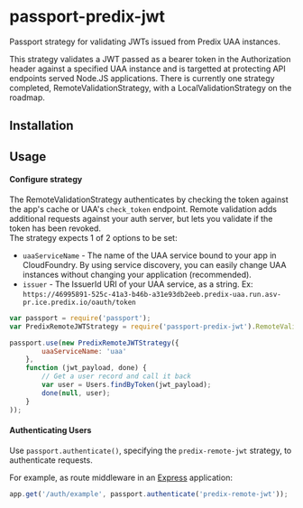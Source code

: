 # passport-predix-jwt
Passport strategy for validating JWTs issued from Predix UAA instances.

This strategy validates a JWT passed as a bearer token in the Authorization header against a specified UAA instance 
and is targetted at protecting API endpoints served Node.JS applications.
There is currently one strategy completed, RemoteValidationStrategy, with a LocalValidationStrategy on the roadmap.


## Installation

## Usage
 
#### Configure strategy
The RemoteValidationStrategy authenticates by checking the token against the app's cache or UAA's `check_token` endpoint.
Remote validation adds additional requests against your auth server, but lets you validate if the token has been revoked.  
The strategy expects 1 of 2 options to be set:

- `uaaServiceName` - The name of the UAA service bound to your app in CloudFoundry. By using service discovery, you can easily change UAA instances without changing your application (recommended).
- `issuer` - The IssuerId URI of your UAA service, as a string. Ex: `https://46995891-525c-41a3-b46b-a31e93db2eeb.predix-uaa.run.asv-pr.ice.predix.io/oauth/token`

```js
var passport = require('passport');
var PredixRemoteJWTStrategy = require('passport-predix-jwt').RemoteValidationStrategy;

passport.use(new PredixRemoteJWTStrategy({
        uaaServiceName: 'uaa'
    }, 
    function (jwt_payload, done) {
        // Get a user record and call it back
        var user = Users.findByToken(jwt_payload);
        done(null, user);
    }
));
```

#### Authenticating Users
Use `passport.authenticate()`, specifying the `predix-remote-jwt` strategy, to
authenticate requests.

For example, as route middleware in an [Express](http://expressjs.com/)
application:

```js
app.get('/auth/example', passport.authenticate('predix-remote-jwt'));

```